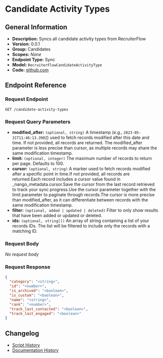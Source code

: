 <!-- BEGIN GENERATED CONTENT -->
# Candidate Activity Types

## General Information

- **Description:** Syncs all candidate activity types from RecruiterFlow
- **Version:** 0.0.1
- **Group:** Candidates
- **Scopes:** _None_
- **Endpoint Type:** Sync
- **Model:** `RecruiterFlowCandidateActivityType`
- **Code:** [github.com](https://github.com/NangoHQ/integration-templates/tree/main/integrations/recruiterflow/syncs/candidate-activity-types.ts)


## Endpoint Reference

### Request Endpoint

`GET /candidate-activity-types`

### Request Query Parameters

- **modified_after:** `(optional, string)` A timestamp (e.g., `2023-05-31T11:46:13.390Z`) used to fetch records modified after this date and time. If not provided, all records are returned. The modified_after parameter is less precise than cursor, as multiple records may share the same modification timestamp.
- **limit:** `(optional, integer)` The maximum number of records to return per page. Defaults to 100.
- **cursor:** `(optional, string)` A marker used to fetch records modified after a specific point in time.If not provided, all records are returned.Each record includes a cursor value found in _nango_metadata.cursor.Save the cursor from the last record retrieved to track your sync progress.Use the cursor parameter together with the limit parameter to paginate through records.The cursor is more precise than modified_after, as it can differentiate between records with the same modification timestamp.
- **filter:** `(optional, added | updated | deleted)` Filter to only show results that have been added or updated or deleted.
- **ids:** `(optional, string[])` An array of string containing a list of your records IDs. The list will be filtered to include only the records with a matching ID.

### Request Body

_No request body_

### Request Response

```json
{
  "category": "<string>",
  "id": "<number>",
  "is_archived": "<boolean>",
  "is_custom": "<boolean>",
  "name": "<string>",
  "rank": "<number>",
  "track_last_contacted": "<boolean>",
  "track_last_engaged": "<boolean>"
}
```

## Changelog

- [Script History](https://github.com/NangoHQ/integration-templates/commits/main/integrations/recruiterflow/syncs/candidate-activity-types.ts)
- [Documentation History](https://github.com/NangoHQ/integration-templates/commits/main/integrations/recruiterflow/syncs/candidate-activity-types.md)

<!-- END  GENERATED CONTENT -->

